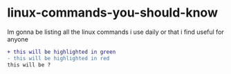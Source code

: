 # linux-commands-you-should-know
Im gonna be listing all the linux commands i use daily or that i find useful for anyone
```diff
+ this will be highlighted in green
- this will be highlighted in red
this will be ?
```

